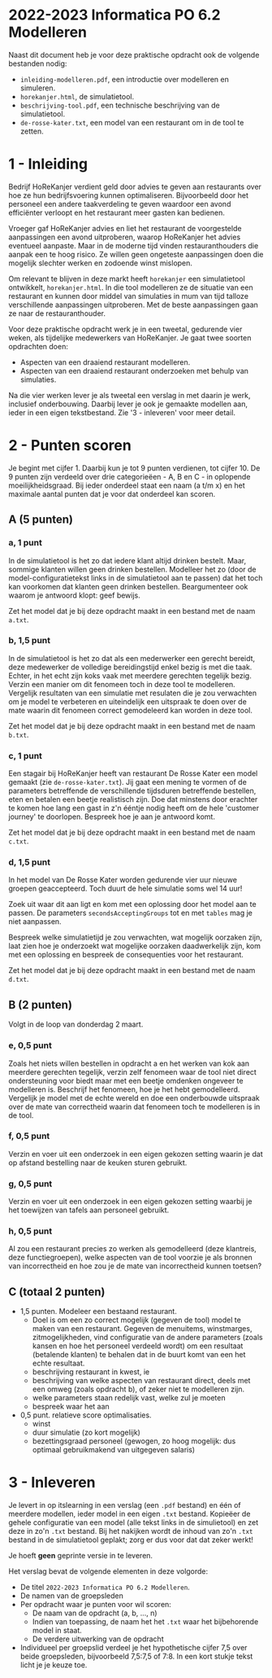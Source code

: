 # 2022-2023 Informatica PO 6.2 Modelleren

Naast dit document heb je voor deze praktische opdracht ook de volgende bestanden nodig:
- `inleiding-modelleren.pdf`, een introductie over modelleren en simuleren.
- `horekanjer.html`, de simulatietool.
- `beschrijving-tool.pdf`, een technische beschrijving van de simulatietool.
- `de-rosse-kater.txt`, een model van een restaurant om in de tool te zetten.

# 1 - Inleiding

Bedrijf HoReKanjer verdient geld door advies te geven aan restaurants over hoe ze hun bedrijfsvoering kunnen optimaliseren. Bijvoorbeeld door het personeel een andere taakverdeling te geven waardoor een avond efficiënter verloopt en het restaurant meer gasten kan bedienen.

Vroeger gaf HoReKanjer advies en liet het restaurant de voorgestelde aanpassingen een avond uitproberen, waarop HoReKanjer het advies eventueel aanpaste. Maar in de moderne tijd vinden restauranthouders die aanpak een te hoog risico. Ze willen geen ongeteste aanpassingen doen die mogelijk slechter werken en zodoende winst mislopen.

Om relevant te blijven in deze markt heeft `horekanjer` een simulatietool ontwikkelt, `horekanjer.html`. In die tool modelleren ze de situatie van een restaurant en kunnen door middel van simulaties in mum van tijd talloze verschillende aanpassingen uitproberen. Met de beste aanpassingen gaan ze naar de restauranthouder.

Voor deze praktische opdracht werk je in een tweetal, gedurende vier weken, als tijdelijke medewerkers van HoReKanjer. Je gaat twee soorten opdrachten doen:

- Aspecten van een draaiend restaurant modelleren.
- Aspecten van een draaiend restaurant onderzoeken met behulp van simulaties.

Na die vier werken lever je als tweetal een verslag in met daarin je werk, inclusief onderbouwing. Daarbij lever je ook je gemaakte modellen aan, ieder in een eigen tekstbestand. Zie '3 - inleveren' voor meer detail.

# 2 - Punten scoren

Je begint met cijfer 1. Daarbij kun je tot 9 punten verdienen, tot cijfer 10. De 9 punten zijn verdeeld over drie categorieëen - A, B en C - in oplopende moeilijkheidsgraad. Bij ieder onderdeel staat een naam (a t/m x) en het maximale aantal punten dat je voor dat onderdeel kan scoren.

## A (5 punten)
### a, 1 punt
In de simulatietool is het zo dat iedere klant altijd drinken bestelt. Maar, sommige klanten willen geen drinken bestellen. Modelleer het zo (door de model-configuratietekst links in de simulatietool aan te passen) dat het toch kan voorkomen dat klanten geen drinken bestellen. Beargumenteer ook waarom je antwoord klopt: geef bewijs.

Zet het model dat je bij deze opdracht maakt in een bestand met de naam `a.txt`.

### b, 1,5 punt
In de simulatietool is het zo dat als een mederwerker een gerecht bereidt, deze medewerker de volledige bereidingstijd enkel bezig is met die taak. Echter, in het echt zijn koks vaak met meerdere gerechten tegelijk bezig. Verzin een manier om dit fenomeen toch in deze tool te modelleren. Vergelijk resultaten van een simulatie met resulaten die je zou verwachten om je model te verbeteren en uiteindelijk een uitspraak te doen over de mate waarin dit fenomeen correct gemodeleerd kan worden in deze tool.

Zet het model dat je bij deze opdracht maakt in een bestand met de naam `b.txt`.

### c, 1 punt

Een stagair bij HoReKanjer heeft van restaurant De Rosse Kater een model gemaakt (zie `de-rosse-kater.txt`). Jij gaat een mening te vormen of de parameters betreffende de verschillende tijdsduren betreffende bestellen, eten en betalen een beetje realistisch zijn. Doe dat minstens door erachter te komen hoe lang een gast in z'n ééntje nodig heeft om de hele 'customer journey' te doorlopen. Bespreek hoe je aan je antwoord komt.

Zet het model dat je bij deze opdracht maakt in een bestand met de naam `c.txt`.

### d, 1,5 punt
In het model van De Rosse Kater worden gedurende vier uur nieuwe groepen geaccepteerd. Toch duurt de hele simulatie soms wel 14 uur!

Zoek uit waar dit aan ligt en kom met een oplossing door het model aan te passen. De parameters `secondsAcceptingGroups` tot en met `tables` mag je niet aanpassen.

Bespreek welke simulatietijd je zou verwachten, wat mogelijk oorzaken zijn, laat zien hoe je onderzoekt wat mogelijke oorzaken daadwerkelijk zijn, kom met een oplossing en bespreek de consequenties voor het restaurant.

Zet het model dat je bij deze opdracht maakt in een bestand met de naam `d.txt`.

## B (2 punten)

Volgt in de loop van donderdag 2 maart.

### e, 0,5 punt
Zoals het niets willen bestellen in opdracht a en het werken van kok aan meerdere gerechten tegelijk, verzin zelf fenomeen waar de tool niet direct ondersteuning voor biedt maar met een beetje omdenken ongeveer te modelleren is. Beschrijf het fenomeen, hoe je het hebt gemodelleerd. Vergelijk je model met de echte wereld en doe een onderbouwde uitspraak over de mate van correctheid waarin dat fenomeen toch te modelleren is in de tool.

### f, 0,5 punt
Verzin en voer uit een onderzoek in een eigen gekozen setting waarin je dat op afstand bestelling naar de keuken sturen gebruikt.

### g, 0,5 punt
Verzin en voer uit een onderzoek in een eigen gekozen setting waarbij je het toewijzen van tafels aan personeel gebruikt.

### h, 0,5 punt
Al zou een restaurant precies zo werken als gemodelleerd (deze klantreis, deze functiegroepen), welke aspecten van de tool voorzie je als bronnen van incorrectheid en hoe zou je de mate van incorrectheid kunnen toetsen?

## C (totaal 2 punten)

- 1,5 punten. Modeleer een bestaand restaurant.
  - Doel is om een zo correct mogelijk (gegeven de tool) model te maken van een restaurant. Gegeven de menuitems, winstmarges, zitmogelijkheden, vind configuratie van de andere parameters (zoals kansen en hoe het personeel verdeeld wordt) om een resultaat (betalende klanten) te behalen dat in de buurt komt van een het echte resultaat.
  - beschrijving restaurant in kwest, ie
  - beschrijving van welke aspecten van restaurant direct, deels met een omweg (zoals opdracht b), of zeker niet te modelleren zijn.
  - welke parameters staan redelijk vast, welke zul je moeten 
  - bespreek waar het aan 
- 0,5 punt. relatieve score optimalisaties.
  - winst
  - duur simulatie (zo kort mogelijk)
  - bezettingsgraad personeel (gewogen, zo hoog mogelijk: dus optimaal gebruikmakend van uitgegeven salaris)

# 3 - Inleveren

Je levert in op itslearning in een verslag (een `.pdf` bestand) en één of meerdere modellen, ieder model in een eigen `.txt` bestand. Kopieëer de gehele configuratie van een model (alle tekst links in de simulietool) en zet deze in zo'n `.txt` bestand. Bij het nakijken wordt de inhoud van zo'n `.txt` bestand in de simulatietool geplakt; zorg er dus voor dat dat zeker werkt!

Je hoeft **geen** geprinte versie in te leveren.

Het verslag bevat de volgende elementen in deze volgorde:

- De titel `2022-2023 Informatica PO 6.2 Modelleren`.
- De namen van de groepsleden
- Per opdracht waar je punten voor wil scoren:
  - De naam van de opdracht (a, b, ..., n)
  - Indien van toepassing, de naam het het `.txt` waar het bijbehorende model in staat.
  - De verdere uitwerking van de opdracht
- Individueel per groepslid verdeel je het hypothetische cijfer 7,5 over beide groepsleden, bijvoorbeeld 7,5:7,5 of 7:8. In een kort stukje tekst licht je je keuze toe.